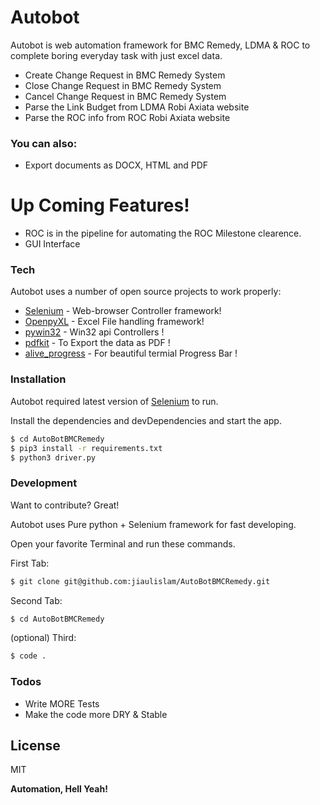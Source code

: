 # Autobot

Autobot is web automation framework for BMC Remedy, LDMA & ROC to complete boring everyday task with just  excel data.

  - Create Change Request in BMC Remedy System
  - Close Change Request in BMC Remedy System
  - Cancel Change Request in BMC Remedy System
  - Parse the Link Budget from LDMA Robi Axiata website 
  - Parse the ROC info from ROC Robi Axiata website

  ### You can also:
  - Export documents as DOCX, HTML and PDF

# Up Coming Features!

  - ROC is in the pipeline for automating the ROC Milestone clearence.
  - GUI Interface 


### Tech

Autobot uses a number of open source projects to work properly:

* [Selenium](https://www.selenium.dev/) - Web-browser Controller framework!
* [OpenpyXL](https://pypi.org/project/openpyxl/) - Excel File handling framework! 
* [pywin32](https://pypi.org/project/pywin32/) - Win32 api Controllers !
* [pdfkit](https://pypi.org/project/pdfkit/) - To Export the data as PDF !
* [alive_progress](https://pypi.org/project/alive-progress/) - For beautiful termial Progress Bar !

### Installation

Autobot required latest version of [Selenium](https://www.selenium.dev/) to run.

Install the dependencies and devDependencies and start the app.

```sh
$ cd AutoBotBMCRemedy
$ pip3 install -r requirements.txt
$ python3 driver.py
```


### Development

Want to contribute? Great!

Autobot uses Pure python + Selenium framework for fast developing.

Open your favorite Terminal and run these commands.

First Tab:
```sh
$ git clone git@github.com:jiaulislam/AutoBotBMCRemedy.git
```

Second Tab:
```sh
$ cd AutoBotBMCRemedy
```

(optional) Third:
```sh
$ code .
```

### Todos

 - Write MORE Tests
 - Make the code more DRY & Stable

License
----

MIT


**Automation, Hell Yeah!**
